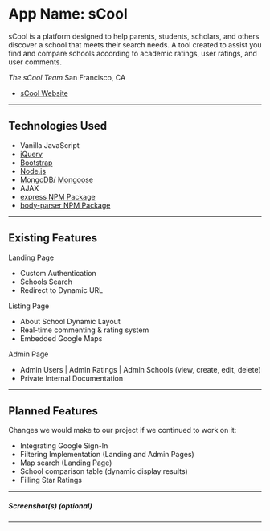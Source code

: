 # App Name: sCool

sCool is a platform designed to help parents, students, scholars, and others discover a school that meets their search needs. A tool created to assist you find and compare schools according to academic ratings, user ratings, and user comments.

*The sCool Team*
San Francisco, CA
- [sCool Website](https://floating-ocean-87386.herokuapp.com/)


---

## Technologies Used

- Vanilla JavaScript
- [jQuery](http://jquery.com/)
- [Bootstrap](https://getbootstrap.com/)
- [Node.js](https://nodejs.org/en/)
- [MongoDB](https://www.mongodb.com/)/ [Mongoose](https://www.npmjs.com/package/mongoose)
- AJAX
- [express NPM Package](https://www.npmjs.com/package/express)
- [body-parser NPM Package](https://www.npmjs.com/package/body-parser) 


---

## Existing Features

Landing Page
- Custom Authentication
- Schools Search
- Redirect to Dynamic URL

Listing Page
- About School Dynamic Layout
- Real-time commenting & rating system
- Embedded Google Maps

Admin Page
- Admin Users | Admin Ratings | Admin Schools (view, create, edit, delete)
- Private Internal Documentation


---

## Planned Features

Changes we would make to our project if we continued to work on it:

- Integrating Google Sign-In
- Filtering Implementation (Landing and Admin Pages)
- Map search (Landing Page)
- School comparison table (dynamic display results)
- Filling Star Ratings


---

##### Screenshot(s) (optional)


---

